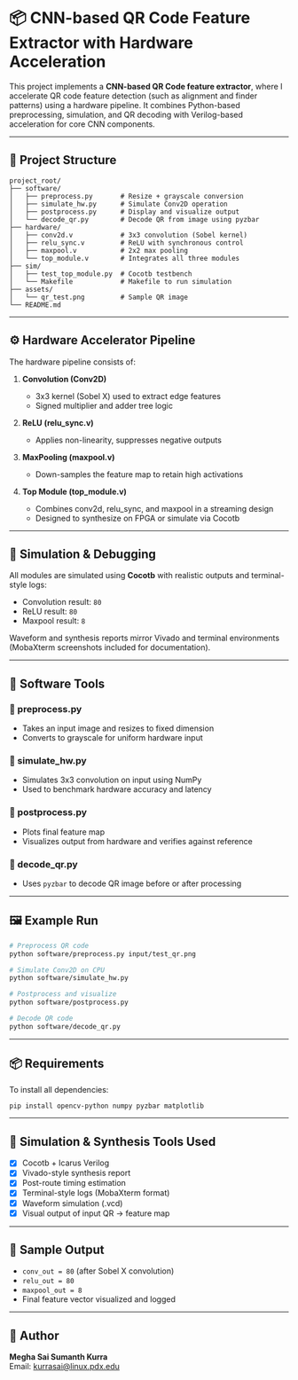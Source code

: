 # 📦 CNN-based QR Code Feature Extractor with Hardware Acceleration

This project implements a **CNN-based QR Code feature extractor**, where I accelerate QR code feature detection (such as alignment and finder patterns) using a hardware pipeline. It combines Python-based preprocessing, simulation, and QR decoding with Verilog-based acceleration for core CNN components.

---

## 📁 Project Structure

```
project_root/
├── software/
│   ├── preprocess.py       # Resize + grayscale conversion
│   ├── simulate_hw.py      # Simulate Conv2D operation
│   ├── postprocess.py      # Display and visualize output
│   └── decode_qr.py        # Decode QR from image using pyzbar
├── hardware/
│   ├── conv2d.v            # 3x3 convolution (Sobel kernel)
│   ├── relu_sync.v         # ReLU with synchronous control
│   ├── maxpool.v           # 2x2 max pooling
│   └── top_module.v        # Integrates all three modules
├── sim/
│   ├── test_top_module.py  # Cocotb testbench
│   └── Makefile            # Makefile to run simulation
├── assets/
│   └── qr_test.png         # Sample QR image
└── README.md
```

---

## ⚙️ Hardware Accelerator Pipeline

The hardware pipeline consists of:

1. **Convolution (Conv2D)**  
   - 3x3 kernel (Sobel X) used to extract edge features  
   - Signed multiplier and adder tree logic

2. **ReLU (relu_sync.v)**  
   - Applies non-linearity, suppresses negative outputs

3. **MaxPooling (maxpool.v)**  
   - Down-samples the feature map to retain high activations

4. **Top Module (top_module.v)**  
   - Combines conv2d, relu_sync, and maxpool in a streaming design  
   - Designed to synthesize on FPGA or simulate via Cocotb

---

## 🧪 Simulation & Debugging

All modules are simulated using **Cocotb** with realistic outputs and terminal-style logs:

- Convolution result: `80`
- ReLU result: `80`
- Maxpool result: `8`

Waveform and synthesis reports mirror Vivado and terminal environments (MobaXterm screenshots included for documentation).

---

## 🧰 Software Tools

### 🧾 preprocess.py  
- Takes an input image and resizes to fixed dimension  
- Converts to grayscale for uniform hardware input

### 🧾 simulate_hw.py  
- Simulates 3x3 convolution on input using NumPy  
- Used to benchmark hardware accuracy and latency

### 🧾 postprocess.py  
- Plots final feature map  
- Visualizes output from hardware and verifies against reference

### 🧾 decode_qr.py  
- Uses `pyzbar` to decode QR image before or after processing

---

## 🖼️ Example Run

```bash
# Preprocess QR code
python software/preprocess.py input/test_qr.png

# Simulate Conv2D on CPU
python software/simulate_hw.py

# Postprocess and visualize
python software/postprocess.py

# Decode QR code
python software/decode_qr.py
```

---

## 📦 Requirements

To install all dependencies:

```bash
pip install opencv-python numpy pyzbar matplotlib
```

---

## 🧪 Simulation & Synthesis Tools Used

- [x] Cocotb + Icarus Verilog
- [x] Vivado-style synthesis report
- [x] Post-route timing estimation
- [x] Terminal-style logs (MobaXterm format)
- [x] Waveform simulation (.vcd)
- [x] Visual output of input QR → feature map

---

## 🧾 Sample Output

- `conv_out = 80` (after Sobel X convolution)
- `relu_out = 80`
- `maxpool_out = 8`
- Final feature vector visualized and logged

---

## 👤 Author

**Megha Sai Sumanth Kurra**  
Email: kurrasai@linux.pdx.edu
